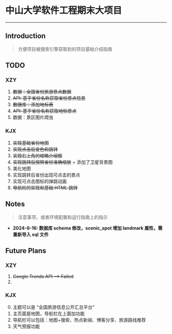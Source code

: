 # 中山大学软件工程期末大项目

---

## Introduction
> 方便项目被搜索引擎获取到的项目基础介绍指南

## TODO

### XZY
1. ~~数据：全国省份旅游景点数据~~
2. ~~API: 基于省份名称获取省份景点信息~~
3. ~~数据库：添加地标表~~
4. ~~API: 基于省份名称获取地标景点~~
5. 数据：景区图片爬虫

### KJX

1. ~~实现基础省份地图~~
2. ~~实现点击后变色和跳转~~
3. ~~实现右上角的缩略介绍框~~
4. ~~实现跳转后按照省份准确缩放~~ + 添加了卫星背景图
5. 美化地图
6. 实现跳转后省份出现可点击的景点
7. 实现可点击图标的弹跳动画
8. ~~导航栏的实现和基础 HTML 跳转~~

## Notes
> 注意事项，或者环境配置和运行指南上的指示
+ **2024-6-16: 数据库 schema 修改，scenic_spot 增加 landmark 属性，需重新导入 sql 文件**


## Future Plans

### XZY
1. ~~Google Trends API --> Failed~~
2. 


### KJX

0. 主题可以是 “全国旅游信息公开汇总平台”
1. 主页面是地图，导航栏在上面加功能
2. 导航栏可以包括：地图+搜索、热点新闻、博客分享、旅游路线推荐
3. 天气预报功能 